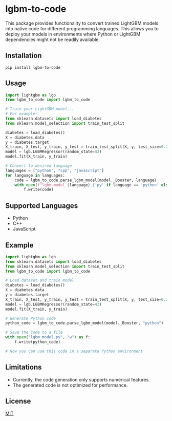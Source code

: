 # lgbm-to-code

This package provides functionality to convert trained LightGBM models into native code for different programming languages. This allows you to deploy your models in environments where Python or LightGBM dependencies might not be readily available.

## Installation

```
pip install lgbm-to-code
```

## Usage

```python
import lightgbm as lgb
from lgbm_to_code import lgbm_to_code

# Train your LightGBM model...
# For example:
from sklearn.datasets import load_diabetes
from sklearn.model_selection import train_test_split

diabetes = load_diabetes()
X = diabetes.data
y = diabetes.target
X_train, X_test, y_train, y_test = train_test_split(X, y, test_size=0.2, random_state=42)
model = lgb.LGBMRegressor(random_state=42)
model.fit(X_train, y_train)

# Convert to desired language
languages = ["python", "cpp", "javascript"]
for language in languages:
    code = lgbm_to_code.parse_lgbm_model(model._Booster, language)
    with open(f"lgbm_model_{language}.{'py' if language == 'python' else language}", "w") as f:
        f.write(code)
```

## Supported Languages

- Python
- C++
- JavaScript 

## Example

```python
import lightgbm as lgb
from sklearn.datasets import load_diabetes
from sklearn.model_selection import train_test_split
from lgbm_to_code import lgbm_to_code

# Load dataset and train model
diabetes = load_diabetes()
X = diabetes.data
y = diabetes.target
X_train, X_test, y_train, y_test = train_test_split(X, y, test_size=0.2, random_state=42)
model = lgb.LGBMRegressor(random_state=42)
model.fit(X_train, y_train)

# Generate Python code
python_code = lgbm_to_code.parse_lgbm_model(model._Booster, "python")

# Save the code to a file
with open("lgbm_model.py", "w") as f:
    f.write(python_code)

# Now you can use this code in a separate Python environment
```

## Limitations

- Currently, the code generation only supports numerical features. 
- The generated code is not optimized for performance.

## License

[MIT](https://choosealicense.com/licenses/mit/)
